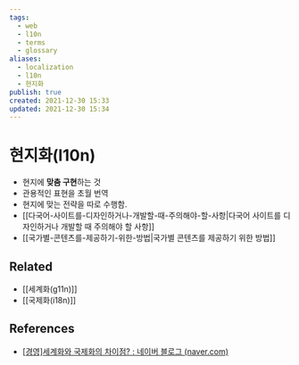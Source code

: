 ```yaml
---
tags:
  - web
  - l10n
  - terms
  - glossary
aliases:
  - localization
  - l10n
  - 현지화
publish: true
created: 2021-12-30 15:33
updated: 2021-12-30 15:34
---
```


# 현지화(l10n)

- 현지에 **맞춤 구현**하는 것
- 관용적인 표현을 초월 번역
- 현지에 맞는 전략을 따로 수행함.
- [[다국어-사이트를-디자인하거나-개발할-때-주의해야-할-사항|다국어 사이트를 디자인하거나 개발할 때 주의해야 할 사항]]
- [[국가별-콘텐츠를-제공하기-위한-방법|국가별 콘텐츠를 제공하기 위한 방법]]

## Related

- [[세계화(g11n)]]
- [[국제화(i18n)]]

## References

- [[경영]세계화와 국제화의 차이점? : 네이버 블로그 (naver.com)](https://m.blog.naver.com/PostView.naver?isHttpsRedirect=true&blogId=ooyyrr1004&logNo=220858440465)
